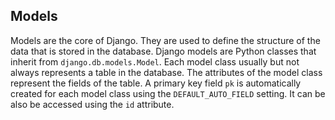 ## Models
Models are the core of Django. They are used to define the structure of the data that is stored in the database.
Django models are Python classes that inherit from `django.db.models.Model`. Each model class usually but not always
represents a table in the database. The attributes of the model class represent the fields of the table.
A primary key field `pk` is automatically created for each model class using the `DEFAULT_AUTO_FIELD` setting.
It can be also be accessed using the `id` attribute.
